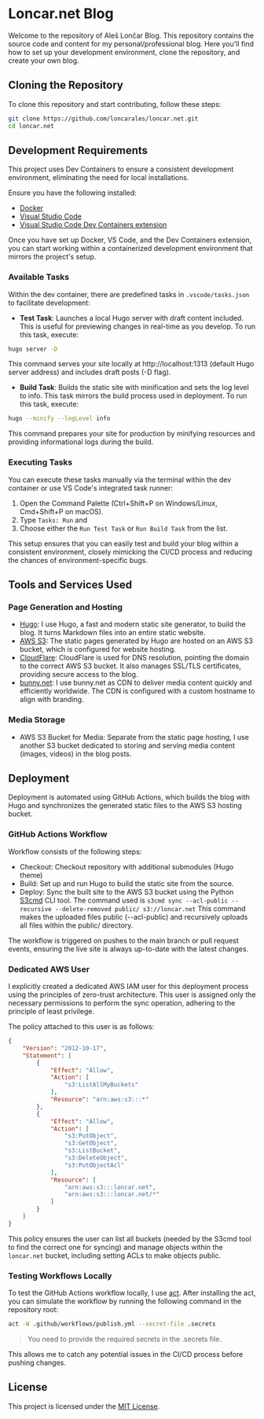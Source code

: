 # Loncar.net Blog

Welcome to the repository of Aleš Lončar Blog. This repository contains the source code and content for my personal/professional blog. Here you'll find how to set up your development environment, clone the repository, and create your own blog.

## Cloning the Repository

To clone this repository and start contributing, follow these steps:

```bash
git clone https://github.com/loncarales/loncar.net.git
cd loncar.net
```
## Development Requirements

This project uses Dev Containers to ensure a consistent development environment, eliminating the need for local installations.

Ensure you have the following installed:

* [Docker](https://www.docker.com)
* [Visual Studio Code](https://code.visualstudio.com)
* [Visual Studio Code Dev Containers extension](https://marketplace.visualstudio.com/items?itemName=ms-vscode-remote.remote-containers)

Once you have set up Docker, VS Code, and the Dev Containers extension, you can start working within a containerized development environment that mirrors the project's setup.

### Available Tasks

Within the dev container, there are predefined tasks in `.vscode/tasks.json` to facilitate development:

* **Test Task**: Launches a local Hugo server with draft content included. This is useful for previewing changes in real-time as you develop. To run this task, execute:

 ```bash
hugo server -D
```

This command serves your site locally at http://localhost:1313 (default Hugo server address) and includes draft posts (-D flag).

* **Build Task**: Builds the static site with minification and sets the log level to info. This task mirrors the build process used in deployment. To run this task, execute:

```bash
hugo --minify --logLevel info
```
This command prepares your site for production by minifying resources and providing informational logs during the build.

### Executing Tasks

You can execute these tasks manually via the terminal within the dev container or use VS Code's integrated task runner:

1. Open the Command Palette (Ctrl+Shift+P on Windows/Linux, Cmd+Shift+P on macOS).
2. Type `Tasks: Run` and
3. Choose either the `Run Test Task` or `Run Build Task` from the list.

This setup ensures that you can easily test and build your blog within a consistent environment, closely mimicking the CI/CD process and reducing the chances of environment-specific bugs.

## Tools and Services Used

### Page Generation and Hosting

* [Hugo](https://gohugo.io): I use Hugo, a fast and modern static site generator, to build the blog. It turns Markdown files into an entire static website.
* [AWS S3](https://aws.amazon.com/s3/): The static pages generated by Hugo are hosted on an AWS S3 bucket, which is configured for website hosting.
* [CloudFlare](https://www.cloudflare.com/): CloudFlare is used for DNS resolution, pointing the domain to the correct AWS S3 bucket. It also manages SSL/TLS certificates, providing secure access to the blog.
* [bunny.net](https://bunny.net?ref=pfvvyqrv9f): I use bunny.net as CDN to deliver media content quickly and efficiently worldwide. The CDN is configured with a custom hostname to align with branding.

### Media Storage

* AWS S3 Bucket for Media: Separate from the static page hosting, I use another S3 bucket dedicated to storing and serving media content (images, videos) in the blog posts.

## Deployment

Deployment is automated using GitHub Actions, which builds the blog with Hugo and synchronizes the generated static files to the AWS S3 hosting bucket.

### GitHub Actions Workflow

Workflow consists of the following steps:

* Checkout: Checkout repository with additional submodules (Hugo theme)
* Build: Set up and run Hugo to build the static site from the source.
* Deploy: Sync the built site to the AWS S3 bucket using the Python [S3cmd](https://github.com/s3tools/s3cmd) CLI tool. The command used is `s3cmd sync --acl-public --recursive --delete-removed public/ s3://loncar.net` This command makes the uploaded files public (--acl-public) and recursively uploads all files within the public/ directory.

The workflow is triggered on pushes to the main branch or pull request events, ensuring the live site is always up-to-date with the latest changes.

### Dedicated AWS User

I explicitly created a dedicated AWS IAM user for this deployment process using the principles of zero-trust architecture. This user is assigned only the necessary permissions to perform the sync operation, adhering to the principle of least privilege.

The policy attached to this user is as follows:

```json
{
    "Version": "2012-10-17",
    "Statement": [
        {
            "Effect": "Allow",
            "Action": [
                "s3:ListAllMyBuckets"
            ],
            "Resource": "arn:aws:s3:::*"
        },
        {
            "Effect": "Allow",
            "Action": [
                "s3:PutObject",
                "s3:GetObject",
                "s3:ListBucket",
                "s3:DeleteObject",
                "s3:PutObjectAcl"
            ],
            "Resource": [
                "arn:aws:s3:::loncar.net",
                "arn:aws:s3:::loncar.net/*"
            ]
        }
    ]
}
```
This policy ensures the user can list all buckets (needed by the S3cmd tool to find the correct one for syncing) and manage objects within the `loncar.net` bucket, including setting ACLs to make objects public.

### Testing Workflows Locally

To test the GitHub Actions workflow locally, I use [act](https://github.com/nektos/act). After installing the act, you can simulate the workflow by running the following command in the repository root:
```bash
act -W .github/workflows/publish.yml --secret-file .secrets
```

> You need to provide the required secrets in the .secrets file.

This allows me to catch any potential issues in the CI/CD process before pushing changes.

## License

This project is licensed under the [MIT License](LICENSE.md).
